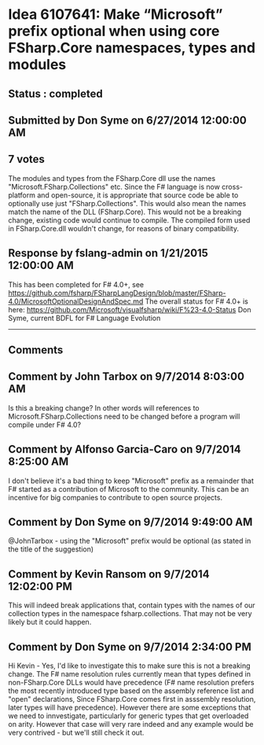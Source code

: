 # Idea 6107641: Make “Microsoft” prefix optional when using core FSharp.Core namespaces, types and modules #

## Status : completed

## Submitted by Don Syme on 6/27/2014 12:00:00 AM

## 7 votes

The modules and types from the FSharp.Core dll use the names "Microsoft.FSharp.Collections" etc.
Since the F# language is now cross-platform and open-source, it is appropriate that source code be able to optionally use just "FSharp.Collections". This would also mean the names match the name of the DLL (FSharp.Core).
This would not be a breaking change, existing code would continue to compile.
The compiled form used in FSharp.Core.dll wouldn't change, for reasons of binary compatibility.



## Response by fslang-admin on 1/21/2015 12:00:00 AM

This has been completed for F# 4.0+, see https://github.com/fsharp/FSharpLangDesign/blob/master/FSharp-4.0/MicrosoftOptionalDesignAndSpec.md
The overall status for F# 4.0+ is here: https://github.com/Microsoft/visualfsharp/wiki/F%23-4.0-Status
Don Syme, current BDFL for F# Language Evolution

------------------------
## Comments


## Comment by John Tarbox on 9/7/2014 8:03:00 AM
Is this a breaking change? In other words will references to Microsoft.FSharp.Collections need to be changed before a program will compile under F# 4.0?


## Comment by Alfonso Garcia-Caro on 9/7/2014 8:25:00 AM
I don't believe it's a bad thing to keep "Microsoft" prefix as a remainder that F# started as a contribution of Microsoft to the community. This can be an incentive for big companies to contribute to open source projects.


## Comment by Don Syme on 9/7/2014 9:49:00 AM
@JohnTarbox - using the "Microsoft" prefix would be optional (as stated in the title of the suggestion)


## Comment by Kevin Ransom on 9/7/2014 12:02:00 PM
This will indeed break applications that, contain types with the names of our collection types in the namespace fsharp.collections. That may not be very likely but it could happen.


## Comment by Don Syme on 9/7/2014 2:34:00 PM
Hi Kevin - Yes, I'd like to investigate this to make sure this is not a breaking change.
The F# name resolution rules currently mean that types defined in non-FSharp.Core DLLs would have precedence (F# name resolution prefers the most recently introduced type based on the assembly reference list and "open" declarations, Since FSharp.Core comes first in asssembly resolution, later types will have precedence).
However there are some exceptions that we need to innvestigate, particularly for generic types that get overloaded on arity. However that case will very rare indeed and any example would be very contrived - but we'll still check it out.

